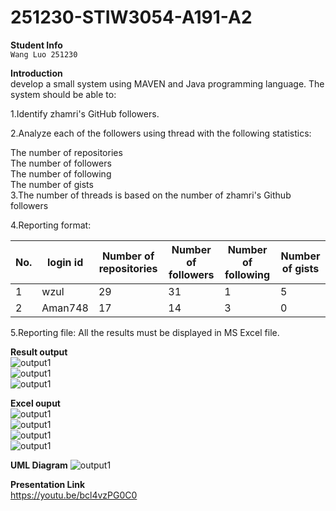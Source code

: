 # 251230-STIW3054-A191-A2
__Student Info__  
`Wang Luo 251230`

__Introduction__    
develop a small system using MAVEN and Java programming language. The system should be able to:

1.Identify zhamri's GitHub followers.

2.Analyze each of the followers using thread with the following statistics:

  The number of repositories  
  The number of followers  
  The number of following  
  The number of gists  
3.The number of threads is based on the number of zhamri's Github followers  

4.Reporting format:

| No. | login id | Number of repositories | Number of followers | Number of following | Number of gists |
|-----|----------|------------------------|---------------------|-----------|------------|
| 1   | wzul     | 29                     | 31                  |    1     |     5     |
| 2   | Aman748  | 17                     | 14                  |    3     |     0     |

5.Reporting file: All the results must be displayed in MS Excel file.

**Result output**  
![output1](https://github.com/WwLuo-1024/251230-STIW3054-A191-A2/blob/master/Images/001.png)    
![output1](https://github.com/WwLuo-1024/251230-STIW3054-A191-A2/blob/master/Images/002.png)  
![output1](https://github.com/WwLuo-1024/251230-STIW3054-A191-A2/blob/master/Images/003.png)  

**Excel ouput**  
![output1](https://github.com/WwLuo-1024/251230-STIW3054-A191-A2/blob/master/Images/004.png)  
![output1](https://github.com/WwLuo-1024/251230-STIW3054-A191-A2/blob/master/Images/005.png)  
![output1](https://github.com/WwLuo-1024/251230-STIW3054-A191-A2/blob/master/Images/006.png)  
![output1](https://github.com/WwLuo-1024/251230-STIW3054-A191-A2/blob/master/Images/007.png)  

**UML Diagram**
![output1](https://github.com/WwLuo-1024/251230-STIW3054-A191-A2/blob/master/Images/class_diagram.bmp)  

**Presentation Link**  
https://youtu.be/bcl4vzPG0C0

